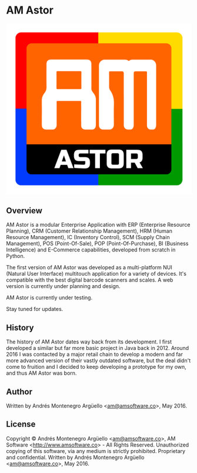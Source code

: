 # AM Astor


![AM Astor](./img/logo.png "AM Astor")

## Overview

AM Astor is a modular Enterprise Application with ERP (Enterprise Resource Planning), CRM (Customer Relationship Management), HRM (Human Resource Management), IC (Inventory Control), SCM (Supply Chain Management), POS (Point-Of-Sale), POP (Point-Of-Purchase), BI (Business Intelligence) and E-Commerce capabilities, developed from scratch in Python.

The first version of AM Astor was developed as a multi-platform NUI (Natural User Interface) multitouch application for a variety of devices. It's compatible with the best digital barcode scanners and scales. A web version is currently under planning and design.

AM Astor is currently under testing.

Stay tuned for updates.

## History

The history of AM Astor dates way back from its development. I first developed a similar but far more basic project in Java back in 2012. Around 2016 I was contacted by a major retail chain to develop a modern and far more advanced version of their vastly outdated software, but the deal didn't come to fruition and I decided to keep developing a prototype for my own, and thus AM Astor was born.

## Author

Written by Andrés Montenegro Argüello <<am@amsoftware.co>>, May 2016.

## License

Copyright © Andrés Montenegro Argüello <<am@amsoftware.co>>, AM Software <<http://www.amsoftware.co>> - All Rights Reserved.
Unauthorized copying of this software, via any medium is strictly prohibited.
Proprietary and confidential.
Written by Andrés Montenegro Argüello <<am@amsoftware.co>>, May 2016.